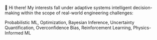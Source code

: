  👋 Hi there! My interests fall under adaptive systems intelligent decision-making within the scope of real-world engineering challenges:

Probabilistic ML, Optimization, Bayesian Inference, Uncertainty Quantification, Overconfidence Bias, Reinforcement Learning, Physics-Informed ML



